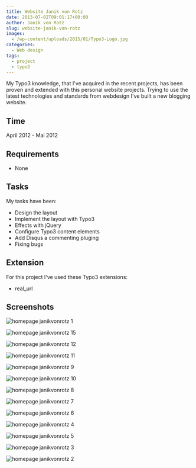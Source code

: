 ```yaml
---
title: Website Janik von Rotz
date: 2013-07-02T09:01:17+00:00
author: Janik von Rotz
slug: website-janik-von-rotz
images:
  - /wp-content/uploads/2015/01/Typo3-Logo.jpg
categories:
  - Web design
tags:
  - project
  - typo3
---
```

My Typo3 knowledge, that I've acquired in the recent projects, has been proven and extended with this personal website projects. Trying to use the latest technologies and standards from webdesign I've built a new blogging website.
<!--more-->
## Time

April 2012 - Mai 2012

## Requirements

* None

## Tasks

My tasks have been:

* Design the layout
* Implement the layout with Typo3
* Effects with jQuery
* Configure Typo3 content elements
* Add Disqus a commenting pluging
* Fixing bugs

## Extension

For this project I've used these Typo3 extensions:

* real_url

## Screenshots

![homepage janikvonrotz 1](/wp-content/uploads/2013/07/homepage-janikvonrotz-1.png)

![homepage janikvonrotz 15](/wp-content/uploads/2013/07/homepage-janikvonrotz-15.png)

![homepage janikvonrotz 12](/wp-content/uploads/2013/07/homepage-janikvonrotz-12-1024x486.png)

![homepage janikvonrotz 11](/wp-content/uploads/2013/07/homepage-janikvonrotz-11-1024x390.png)

![homepage janikvonrotz 9](/wp-content/uploads/2013/07/homepage-janikvonrotz-9.png)

![homepage janikvonrotz 10](/wp-content/uploads/2013/07/homepage-janikvonrotz-10-1024x784.png)

![homepage janikvonrotz 8](/wp-content/uploads/2013/07/homepage-janikvonrotz-8.png)

![homepage janikvonrotz 7](/wp-content/uploads/2013/07/homepage-janikvonrotz-7.png)

![homepage janikvonrotz 6](/wp-content/uploads/2013/07/homepage-janikvonrotz-6.png)

![homepage janikvonrotz 4](/wp-content/uploads/2013/07/homepage-janikvonrotz-4.png)

![homepage janikvonrotz 5](/wp-content/uploads/2013/07/homepage-janikvonrotz-5.png)

![homepage janikvonrotz 3](/wp-content/uploads/2013/07/homepage-janikvonrotz-3.png)

![homepage janikvonrotz 2](/wp-content/uploads/2013/07/homepage-janikvonrotz-2.png)